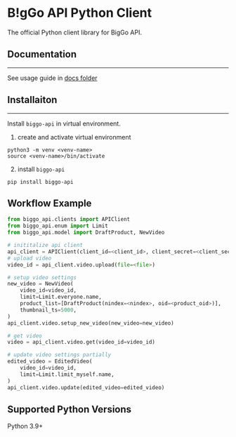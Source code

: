 # B!gGo API Python Client

The official Python client library for BigGo API.

## Documentation
---
See usage guide in [docs folder](docs)

## Installaiton
---
Install `biggo-api` in virtual environment.
1. create and activate virtual environment
```
python3 -m venv <venv-name>
source <venv-name>/bin/activate
```
2. install `biggo-api`
```
pip install biggo-api
```

## Workflow Example
```Python
from biggo_api.clients import APIClient
from biggo_api.enum import Limit
from biggo_api.model import DraftProduct, NewVideo

# inititalize api client
api_client = APIClient(client_id=<client_id>, client_secret=<client_secret>)
# upload video
video_id = api_client.video.upload(file=<file>)

# setup video settings
new_video = NewVideo(
    video_id=video_id,
    limit=Limit.everyone.name,
    product_list=[DraftProduct(nindex=<nindex>, oid=<product_oid>)],
    thumbnail_ts=5000,
)
api_client.video.setup_new_video(new_video=new_video)

# get video
video = api_client.video.get(video_id=video_id)

# update video settings partially
edited_video = EditedVideo(
    video_id=video_id,
    limit=Limit.limit_myself.name,
)
api_client.video.update(edited_video=edited_video)
```

## Supported Python Versions
Python 3.9+

